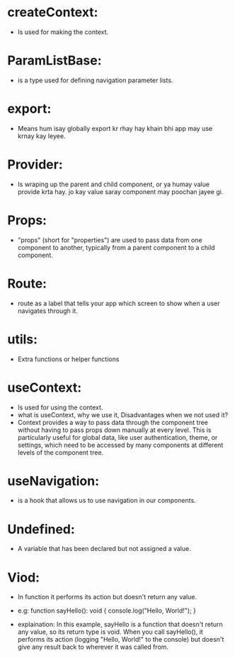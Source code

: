 # createContext: 
* Is used for making the context.

# ParamListBase:
* is a type used for defining navigation parameter lists.



# export: 
* Means hum isay globally export kr rhay hay khain bhi app may use krnay kay leyee.

# Provider: 
* Is wraping up the parent and child component, or ya humay value provide krta hay. jo kay value saray component may poochan jayee gi.

# Props: 
*  "props" (short for "properties") are used to pass data from one component to another, typically from a parent component to a child component.

# Route:
* route as a label that tells your app which screen to show when a user navigates through it.

# utils: 
* Extra functions or helper functions

# useContext: 
* Is used for using the context.
* what is useContext, why we use it, Disadvantages when we not used it?
* Context provides a way to pass data through the component tree without having to pass props down manually at every level. This is particularly useful for global data, like user authentication, theme, or settings, which need to be accessed by many components at different levels of the component tree.

# useNavigation: 
* is a hook that allows us to use navigation in our components.

# Undefined: 
* A variable that has been declared but not assigned a value.

# Viod: 
 * In function it performs its action but doesn't return any value.

 * e.g: function sayHello(): void {
  console.log("Hello, World!");
}

* explaination: 
In this example, sayHello is a function that doesn't return any value, so its return type is void. When you call sayHello(), it performs its action (logging "Hello, World!" to the console) but doesn't give any result back to wherever it was called from.